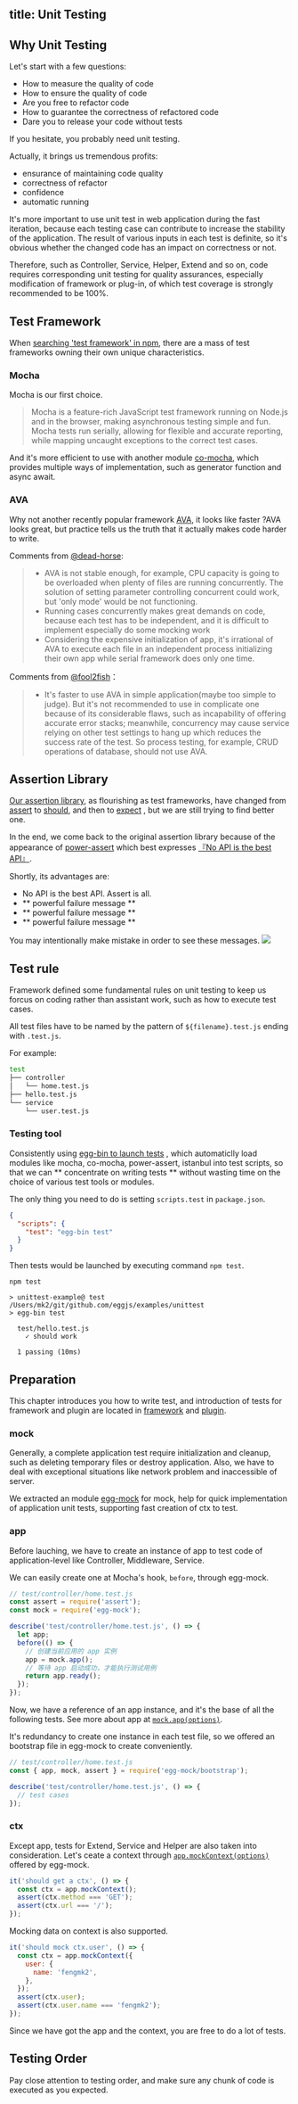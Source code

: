 title: Unit Testing
---

## Why Unit Testing

Let's start with a few questions:

- How to measure the quality of code
- How to ensure the quality of code
- Are you free to refactor code
- How to guarantee the correctness of refactored code
- Dare you to release your code without tests

If you hesitate, you probably need unit testing.

Actually, it brings us tremendous profits:
- ensurance of maintaining code quality
- correctness of refactor
- confidence
- automatic running

It's more important to use unit test in web application during the fast iteration, because each testing case can contribute to increase the stability of the application. The result of various inputs in each test is definite, so it's obvious whether the changed code has an impact on correctness or not.

Therefore, such as Controller, Service, Helper, Extend and so on, code requires corresponding unit testing for quality assurances, especially modification of framework or plug-in, of which test coverage is strongly recommended to be 100%.

## Test Framework

When [searching 'test framework' in npm](https://www.npmjs.com/search?q=test%20framework&page=1&ranking=popularity), there are a mass of test frameworks owning their own unique characteristics.
### Mocha

Mocha is our first choice.

> Mocha is a feature-rich JavaScript test framework running on Node.js and in the browser, making asynchronous testing simple and fun. Mocha tests run serially, allowing for flexible and accurate reporting, while mapping uncaught exceptions to the correct test cases.

And it's more efficient to use with another module [co-mocha](https://npmjs.com/co-mocha), which provides multiple ways of implementation, such as generator function and async await.

### AVA

Why not another recently popular framework [AVA](https://github.com/avajs/ava), it looks like faster ?AVA looks great, but practice tells us the truth that it actually makes code harder to write.

Comments from [@dead-horse](https://github.com/dead-horse):
> - AVA is not stable enough, for example, CPU capacity is going to be overloaded when plenty of files are running concurrently. The solution of setting parameter controlling concurrent could work, but 'only mode' would be not functioning.
> - Running cases concurrently makes great demands on code, because each test has to be independent, and it is difficult to implement especially do some mocking work
> - Considering the expensive initialization of app, it's irrational of AVA to execute each file in an independent process initializing their own app while serial framework does only one time.

Comments from [@fool2fish](https://github.com/fool2fish)：
> - It's faster to use AVA in simple application(maybe too simple to judge). But it's not recommended to use in complicate one because of its considerable flaws, such as incapability of offering accurate error stacks; meanwhile, concurrency may cause service relying on other test settings to hang up which reduces the success rate of the test. So process testing, for example, CRUD operations of database, should not use AVA.

## Assertion Library

[Our assertion library](https://www.npmjs.com/search?q=assert&page=1&ranking=popularity), as flourishing as test frameworks, have changed from [assert](https://nodejs.org/api/assert.html) to [should](https://github.com/shouldjs/should.js), and then to [expect](https://github.com/Automattic/expect.js)
, but we are still trying to find better one.

In the end, we come back to the original assertion library because of the appearance of [power-assert](https://github.com/power-assert-js/power-assert) which best expresses [『No API is the best API』](https://github.com/atian25/blog/issues/16).

Shortly, its advantages are:
- No API is the best API. Assert is all.
- ** powerful failure message **
- ** powerful failure message **
- ** powerful failure message **

You may intentionally make mistake in order to see these messages.
![](https://cloud.githubusercontent.com/assets/227713/20919940/19e83de8-bbd9-11e6-8951-bf4a332f9b5a.png)

## Test rule

Framework defined some fundamental rules on unit testing to keep us forcus on coding rather than assistant work, such as how to execute test cases.

All test files have to be named by the pattern of `${filename}.test.js` ending with `.test.js`.

For example:

```bash
test
├── controller
│   └── home.test.js
├── hello.test.js
└── service
    └── user.test.js
```

### Testing tool

Consistently using [egg-bin to launch tests](./development.md#unit_testing) , which automaticlly load modules like mocha, co-mocha, power-assert, istanbul into test scripts, so that we can ** concentrate on writing tests ** without wasting time on the choice of various test tools or modules.

The only thing you need to do is setting `scripts.test` in `package.json`.

```json
{
  "scripts": {
    "test": "egg-bin test"
  }
}
```

Then tests would be launched by executing command `npm test`.

```bas
npm test

> unittest-example@ test /Users/mk2/git/github.com/eggjs/examples/unittest
> egg-bin test

  test/hello.test.js
    ✓ should work

  1 passing (10ms)
```

## Preparation

This chapter introduces you how to write test, and introduction of tests for framework and plugin are located in [framework](../advanced/framework.md) and [plugin](../advanced/plugin.md).

### mock

Generally, a complete application test require initialization and cleanup, such as deleting temporary files or destroy application. Also, we have to deal with exceptional situations like network problem and inaccessible of server.

We extracted an module [egg-mock](https://github.com/eggjs/egg-mock) for mock, help for quick implementation of application unit tests, supporting fast creation of ctx to test.

### app

Before lauching, we have to create an instance of app to test code of application-level like Controller, Middleware, Service.

We can easily create one at Mocha's hook, `before`, through egg-mock.

```js
// test/controller/home.test.js
const assert = require('assert');
const mock = require('egg-mock');

describe('test/controller/home.test.js', () => {
  let app;
  before(() => {
    // 创建当前应用的 app 实例
    app = mock.app();
    // 等待 app 启动成功，才能执行测试用例
    return app.ready();
  });
});
```

Now, we have a reference of an app instance, and it's the base of all the following tests. See more about app at [`mock.app(options)`](https://github.com/eggjs/egg-mock#options).

It's redundancy to create one instance in each test file, so we offered an bootstrap file in egg-mock to create conveniently.

```js
// test/controller/home.test.js
const { app, mock, assert } = require('egg-mock/bootstrap');

describe('test/controller/home.test.js', () => {
  // test cases
});
```

### ctx 

Except app, tests for Extend, Service and Helper are also taken into consideration. Let's ceate a context through [`app.mockContext(options)`](https://github.com/eggjs/egg-mock#appmockcontextoptions) offered by egg-mock.

```js
it('should get a ctx', () => {
  const ctx = app.mockContext();
  assert(ctx.method === 'GET');
  assert(ctx.url === '/');
});
```

Mocking data on context is also supported.

```js
it('should mock ctx.user', () => {
  const ctx = app.mockContext({
    user: {
      name: 'fengmk2',
    },
  });
  assert(ctx.user);
  assert(ctx.user.name === 'fengmk2');
});
```

Since we have got the app and the context, you are free to do a lot of tests.

## Testing Order

Pay close attention to testing order, and make sure any chunk of code is executed as you expected.